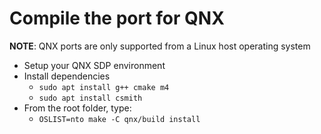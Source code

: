 # Compile the port for QNX

**NOTE**: QNX ports are only supported from a Linux host operating system

- Setup your QNX SDP environment
- Install dependencies
    - `sudo apt install g++ cmake m4`
    - `sudo apt install csmith`
- From the root folder, type:
	- `OSLIST=nto make -C qnx/build install`
